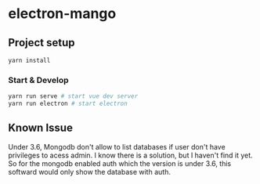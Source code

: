 # electron-mango

## Project setup
```
yarn install
```

### Start & Develop
```bash
yarn run serve # start vue dev server
yarn run electron # start electron
```

## Known Issue
Under 3.6, Mongodb don't allow to list databases if user don't have privileges to acess admin. I know there is a solution, but I haven't find it yet. So for the mongodb enabled auth which the version is under 3.6, this softward would only show the database with auth.

